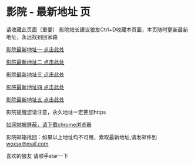 # 影院 - 最新地址 页

请收藏此页面（重要）
影院站长建议狼友Ctrl+D收藏本页面，本页随时更新最新地址，永远找到回家路

[影院最新地址一 点击此处](https://59291gd.buzz/) 

[影院最新地址二 点击此处](https://59230sd.buzz/) 

[影院最新地址三 点击此处](https://59268tt.buzz/) 

[影院最新地址四 点击此处](https://59292ig.buzz/) 

[影院最新地址五 点击此处](https://59298bj.buzz/) 

影院提醒您请注意，永久地址一定要加https

[如网站被屏蔽，请下载chrome浏览器](https://8xe23.com/chrome_93.0.4577.82.apk) 

影院邮箱找回：如果以上地址均不可用，索取最新地址,请发邮件到 woxsx@mail.com

喜欢的狼友 请顺手star一下

